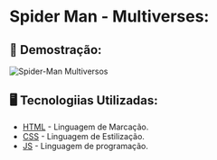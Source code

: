 # Spider Man - Multiverses:

## 🚀 Demostração:

![Spider-Man Multiversos](https://user-images.githubusercontent.com/114197545/211931606-47957e8f-9876-48ee-818c-9b94d51e4f3b.png)

## 🖥️ Tecnologiias Utilizadas:

* [HTML](https://www.w3.org/html/) - Linguagem de Marcação.
* [CSS](https://www.w3.org/Style/CSS/) - Linguagem de Estilização.
* [JS](https://www.javascript.com/) - Linguagem de programação.
